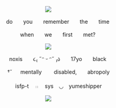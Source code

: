 <p align="center">
 <img src="https://file.garden/ZmyMAi1zTw_Os_OB/itafushi%20psd%20imgs/github%20itafushi%20img/img%20headers/transadori_itafushi_graphic.gif" />
</p>
<p align="center">
　 　 　do　　you　　remember　　the　　time
</p>
<p align="center">
　 　 　when　　we　　first　　met?
</p>
<p align="center">
 <img src="https://file.garden/ZmyMAi1zTw_Os_OB/itafushi%20psd%20imgs/github%20itafushi%20img/img%20headers/small_fushiita_header.png" />
</p>
<p align="center">
　 　 　noxis　　૮₍ ˶ᵔ ᵕ ᵔ˶ ₎ა　　17yo  black
</p>
<p align="center">
　 　 　  †˘ 　 mentally　　 disabled,　　abropoly
</p>
<p align="center">
　 　 　 isfp-t　 𓏼　 sys　◡　yumeshipper
</p>
<p align="center">
<img src="https://file.garden/ZmyMAi1zTw_Os_OB/itafushi%20psd%20imgs/github%20itafushi%20img/img%20headers/Untitled1037_20241008215618%20(1)%20(3).png" />
</p>
